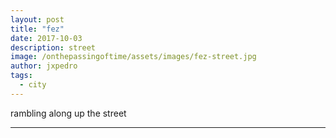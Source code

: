 ```yaml
---
layout: post
title: "fez"
date: 2017-10-03
description: street
image: /onthepassingoftime/assets/images/fez-street.jpg
author: jxpedro
tags: 
  - city
---
```

<p >rambling along up the street</p>

<p></p>

<hr/>